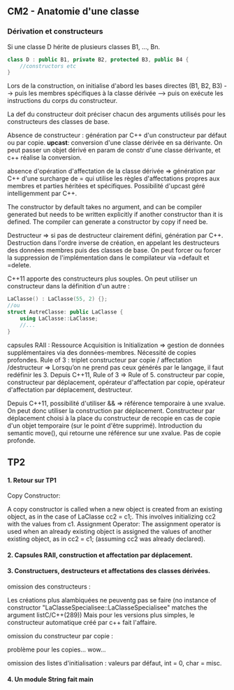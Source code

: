 ## CM2 - Anatomie d'une classe

### Dérivation et constructeurs

Si une classe D hérite de plusieurs classes B1, ..., Bn.
```cpp
class D : public B1, private B2, protected B3, public B4 {
    //constructors etc
}
```
Lors de la construction, on initialise d'abord les bases directes (B1, B2, B3) --> puis les membres spécifiques à la classe dérivée --> puis on exécute les instructions du corps du constructeur.

La def du constructeur doit préciser chacun des arguments utilisés pour les constructeurs des classes de base.

Absence de constructeur : génération par C++ d'un constructeur par défaut ou par copie.
**upcast**: conversion d'une classe dérivée en sa dérivante. On peut passer un objet dérivé en param de constr d'une classe dérivante, et c++ réalise la conversion.

absence d'opération d'affectation de la classe dérivée => génération par C++ d'une surcharge de = qui utilise les règles d'affectations propres aux membres et parties héritées et spécifiques. Possibilité d'upcast géré intelligemment par C++.

The constructor by default takes no argument, and can be compiler generated but needs to be written explicitly if another constructor than it is defined. The compiler can generate a constructor by copy if need be.

Destructeur => si pas de destructeur clairement défini, génération par C++. Destruction dans l'ordre inverse de création, en appelant les destructeurs des données membres puis des classes de base. On peut forcer ou forcer la suppression de l'implémentation dans le compilateur via =default et =delete.

C++11 apporte des constructeurs plus souples. On peut utiliser un constructeur dans la définition d'un autre :
```cpp
LaClasse() : LaClasse(55, 2) {};
//ou
struct AutreClasse: public LaClasse {
    using LaClasse::LaClasse;
    //...
}
```
capsules RAII : Ressource Acquisition is Initialization => gestion de données supplémentaires via des données-membres. Nécessité de copies profondes.
Rule of 3 : triplet constructeur par copie / affectation /destructeur => Lorsqu’on ne prend pas ceux générés par le langage, il faut redéfinir les 3.
Depuis C++11, Rule of 3 => Rule of 5. constructeur par copie, constructeur par déplacement, opérateur d'affectation par copie, opérateur d'affectation par déplacement, destructeur.

Depuis C++11, possibilité d'utiliser && => référence temporaire à une xvalue. On peut donc utiliser la construction par déplacement. Constructeur par déplacement choisi à la place du constructeur de recopie en cas de copie d'un objet temporaire (sur le point d'être supprimé). Introduction du semantic move(), qui retourne une référence sur une xvalue. Pas de copie profonde.


## TP2

#### 1. Retour sur TP1

Copy Constructor:

A copy constructor is called when a new object is created from an existing object, as in the case of LaClasse cc2 = c1;.
This involves initializing cc2 with the values from c1.
Assignment Operator:
The assignment operator is used when an already existing object is assigned the values of another existing object, as in cc2 = c1; (assuming cc2 was already declared).

#### 2. Capsules RAII, construction et affectation par déplacement.

#### 3. Constructuers, destructeurs et affectations des classes dérivées.

omission des constructeurs : 

Les créations plus alambiquées ne peuventg pas se faire (no instance of constructor "LaClasseSpecialisee::LaClasseSpecialisee" matches the argument listC/C++(289))
Mais pour les versions plus simples, le constructeur automatique créé par c++ fait l'affaire.

omission du constructeur par copie :

problème pour les copies... wow...

omission des listes d'initialisation : valeurs par défaut, int = 0, char = misc.

#### 4. Un module String fait main